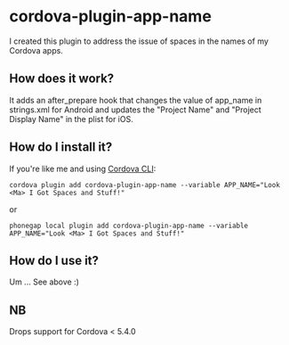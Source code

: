 # cordova-plugin-app-name
I created this plugin to address the issue of spaces in the names of my Cordova apps. 
 
## How does it work?
It adds an after_prepare hook that changes the value of app_name in strings.xml for Android and updates the "Project Name" and 
"Project Display Name" in the plist for iOS.

## How do I install it?

If you're like me and using [Cordova CLI](http://cordova.apache.org/):
```
cordova plugin add cordova-plugin-app-name --variable APP_NAME="Look <Ma> I Got Spaces and Stuff!"
```

or

```
phonegap local plugin add cordova-plugin-app-name --variable APP_NAME="Look <Ma> I Got Spaces and Stuff!"
```

## How do I use it?
Um ... See above :)

## NB

Drops support for Cordova < 5.4.0




